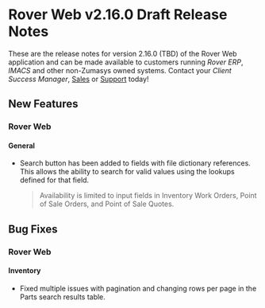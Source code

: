 # Rover Web v2.16.0 Draft Release Notes

<badge text= "Version 2.16.0" vertical="middle" />

<PageHeader />

These are the release notes for version 2.16.0 (TBD) of the Rover Web application and can be made available to customers running _Rover ERP_, _IMACS_ and other non-Zumasys owned systems. Contact your _Client Success Manager_, [Sales](mailto:sales@zumasys.com?subject=Rover%20Web%20v2.16.0) or [Support](mailto:help@zumasys.com?subject=Rover%20Web%20v2.16.0) today!

## New Features

### Rover Web

#### General

- Search button has been added to fields with file dictionary references. This allows the ability to search for valid values using the lookups defined for that field.
  > Availability is limited to input fields in Inventory Work Orders, Point of Sale Orders, and Point of Sale Quotes.

## Bug Fixes

### Rover Web

#### Inventory

 - Fixed multiple issues with pagination and changing rows per page in the Parts search results table.

<PageFooter />
